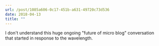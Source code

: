```yaml
---
url: /post/1085a606-0c17-451b-a631-49720c73d536
date: 2018-04-13
title: ""
---
```


I don't understand this huge ongoing "future of micro blog" conversation that started in response to the wavelength.
